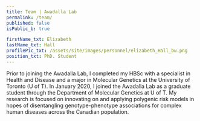 ```yaml
---
title: Team | Awadalla Lab
permalink: /team/
published: false
isPublic_b: true

firstName_txt: Elizabeth
lastName_txt: Hall
profilePic_txt: /assets/site/images/personnel/elizabeth_Hall_bw.png
position_txt: PhD. Student
---
```


Prior to joining the Awadalla Lab, I completed my HBSc with a specialist in Health and Disease and a major in Molecular Genetics at the University of Toronto (U of T). In January 2020, I joined the Awadalla Lab as a graduate student through the Department of Molecular Genetics at U of T. My research is focused on innovating on and applying polygenic risk models in hopes of disentangling genotype-phenotype associations for complex human diseases across the Canadian population.
